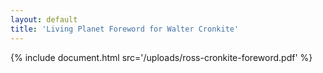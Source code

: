 ```yaml
---
layout: default
title: 'Living Planet Foreword for Walter Cronkite'
---
```


{% include document.html src='/uploads/ross-cronkite-foreword.pdf' %}
